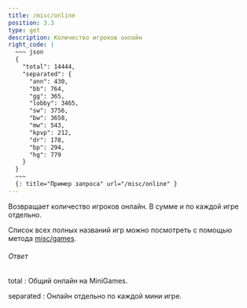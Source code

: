 ```yaml
---
title: /misc/online
position: 3.3
type: get
description: Количество игроков онлайн
right_code: |
  ~~~ json
  {
    "total": 14444,
    "separated": {
      "ann": 430,
      "bb": 764,
      "gg": 365,
      "lobby": 3465,
      "sw": 3756,
      "bw": 3658,
      "mw": 543,
      "kpvp": 212,
      "dr": 178,
      "bp": 294,
      "hg": 779
    }
  }
  ~~~
  {: title="Пример запроса" url="/misc/online" }
---
```


Возвращает количество игроков онлайн. В сумме и по каждой игре отдельно.

Список всех полных названий игр можно посмотреть с помощью метода [misc/games](#apimisc_games_get).

<h6>Ответ</h6>
total
: Общий онлайн на MiniGames.

separated
: Онлайн отдельно по каждой мини игре.
